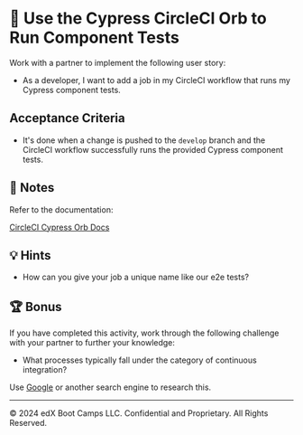 # 📖 Use the Cypress CircleCI Orb to Run Component Tests

Work with a partner to implement the following user story:

* As a developer, I want to add a job in my CircleCI workflow that runs my Cypress component tests.

## Acceptance Criteria

* It's done when a change is pushed to the `develop` branch and the CircleCI workflow successfully runs the provided Cypress component tests.

## 📝 Notes

Refer to the documentation:

[CircleCI Cypress Orb Docs](https://circleci.com/developer/orbs/orb/cypress-io/cypress)

## 💡 Hints

* How can you give your job a unique name like our e2e tests?

## 🏆 Bonus

If you have completed this activity, work through the following challenge with your partner to further your knowledge:

* What processes typically fall under the category of continuous integration?

Use [Google](https://www.google.com) or another search engine to research this.

---
© 2024 edX Boot Camps LLC. Confidential and Proprietary. All Rights Reserved.
